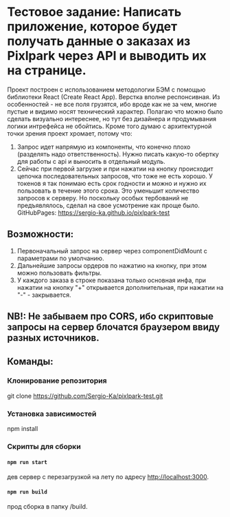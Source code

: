 # Тестовое задание: Написать приложение, которое будет получать данные о заказах из Pixlpark через API и выводить их на странице.

Проект построен с использованием методологии БЭМ с помощью библиотеки React (Create React App). Верстка вполне респонсивная. Из особенностей - не все поля грузятся, ибо вроде как не за чем, многие пустые и видимо носят технический характер.
Полагаю что можно было сделать визуально интереснее, но тут без дизайнера и продумывания логики интрефейса не обойтись. Кроме того думаю с архитектурной точки зрения проект хромает, потому что:
1. Запрос идет напрямую из компоненты, что конечно плохо (разделять надо ответственность). Нужно писать какую-то обертку для работы с api и выносить в отдельный модуль.
2. Сейчас при первой загрузке и при нажатии на кнопку происходит цепочка последовательных запросов, что тоже не есть хорошо. У токенов я так понимаю есть срок годности и можно и нужно их пользовать в течение этого срока. Это уменьшит количество запросов к серверу.
Но поскольку особых тербований не предъявлялось, сделал на свое усмотрение как проще было.<br />
GitHubPages: https://sergio-ka.github.io/pixlpark-test

## Возможности:
  1. Первоначальный запрос на сервер через componentDidMount с параметрами по умолчанию.
  2. Дальнейшие запросы ордеров по нажатию на кнопку, при этом можно пользовать фильтры.
  3. У каждого заказа в строке показана только основная инфа, при нажатии на кнопку "+" открывается дополнительная, при нажатии на "-" - закрывается.

## NB!: Не забываем про CORS, ибо скриптовые запросы на сервер блочатся браузером ввиду разных источников.

## Команды:

### Клонирование репозитория

git clone https://github.com/Sergio-Ka/pixlpark-test.git

### Установка зависимостей

npm install

### Скрипты для сборки

#### `npm run start`

дев сервер с перезагрузкой на лету по адресу [http://localhost:3000](http://localhost:3000).

#### `npm run build`

прод сборка в папку /build.
